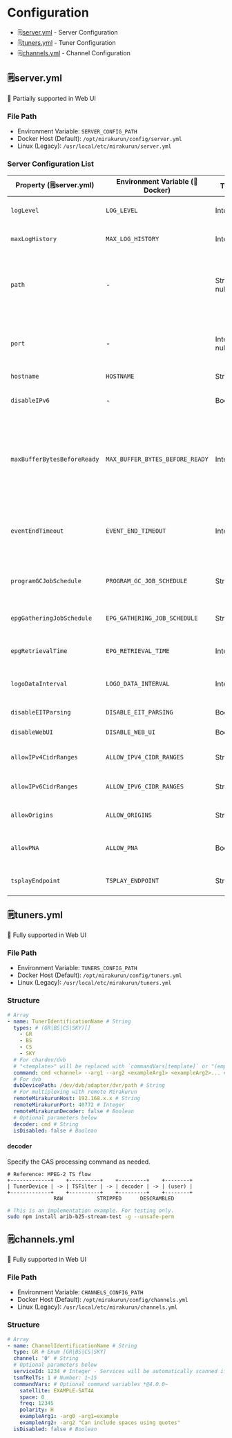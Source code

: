 # Configuration

- 🗒️[server.yml](#serveryml) - Server Configuration
- 🗒️[tuners.yml](#tunersyml) - Tuner Configuration
- 🗒️[channels.yml](#channelsyml) - Channel Configuration

## 🗒️server.yml

📛 Partially supported in Web UI

### File Path

- Environment Variable: `SERVER_CONFIG_PATH`
- Docker Host (Default): `/opt/mirakurun/config/server.yml`
- Linux (Legacy): `/usr/local/etc/mirakurun/server.yml`

### Server Configuration List

| Property (🗒️server.yml) | Environment Variable (🐋Docker) | Type | Default | Description |
|------------|------------------|-------|-----------|------|
| `logLevel` | `LOG_LEVEL` | Integer | `2` | Log Level (`-1`: FATAL to `3`: DEBUG) |
| `maxLogHistory` | `MAX_LOG_HISTORY` | Integer | `1000` | Maximum number of log lines to retain |
| `path` | - | String, null | 🗒️`/var/run/mirakurun.sock` | Unix Socket Path **※Ignored in Docker (planned to be supported)** |
| `port` | - | Integer, null | `40772` | Server Port **※Fixed at `40772` on the container side in Docker** |
| `hostname` | `HOSTNAME` | String | `localhost` | Hostname |
| `disableIPv6` | - | Boolean | `false` | Disable IPv6 **※Always disabled in Docker** |
| `maxBufferBytesBeforeReady` | `MAX_BUFFER_BYTES_BEFORE_READY` | Integer | `8388608` | Maximum buffer size before ready (bytes)<br>**※Increase if the beginning of the program is missing** |
| `eventEndTimeout` | `EVENT_END_TIMEOUT` | Integer | `1000` | Event end timeout (milliseconds)<br>**※Increase if program end is incorrectly detected** |
| `programGCJobSchedule` | `PROGRAM_GC_JOB_SCHEDULE` | String | `45 * * * *` | Program list GC schedule (cron-like format) |
| `epgGatheringJobSchedule` | `EPG_GATHERING_JOB_SCHEDULE` | String | `20,50 * * * *` | EPG gathering schedule (cron-like format) |
| `epgRetrievalTime` | `EPG_RETRIEVAL_TIME` | Integer | `600000` | EPG retrieval time (milliseconds) |
| `logoDataInterval` | `LOGO_DATA_INTERVAL` | Integer | `604800000` | Logo data update interval (milliseconds) |
| `disableEITParsing` | `DISABLE_EIT_PARSING` | Boolean | `false` | ⚠️Disable EIT parsing |
| `disableWebUI` | `DISABLE_WEB_UI` | Boolean | `false` | ⚠️Disable Web UI |
| `allowIPv4CidrRanges` | `ALLOW_IPV4_CIDR_RANGES` | String[] | `["10.0.0.0/8", "127.0.0.0/8", "172.16.0.0/12", "192.168.0.0/16"]` | ⚠️Allowed IPv4 CIDR blocks |
| `allowIPv6CidrRanges` | `ALLOW_IPV6_CIDR_RANGES` | String[] | `["fc00::/7"]` | ⚠️Allowed IPv6 CIDR blocks |
| `allowOrigins` | `ALLOW_ORIGINS` | String[] | `["https://mirakurun-secure-contexts-api.pages.dev"]` | ⚠️🧪Allowed origins (experimental) |
| `allowPNA` | `ALLOW_PNA` | Boolean | `true` | 🧪[PNA](https://github.com/WICG/private-network-access)/[LNA](https://github.com/explainers-by-googlers/local-network-access) permission settings (experimental) |
| `tsplayEndpoint` | `TSPLAY_ENDPOINT` | String | `https://mirakurun-secure-contexts-api.pages.dev/tsplay/` | 🧪TSPlay endpoint (experimental) |

## 🗒️tuners.yml

💯 Fully supported in Web UI

### File Path

- Environment Variable: `TUNERS_CONFIG_PATH`
- Docker Host (Default): `/opt/mirakurun/config/tuners.yml`
- Linux (Legacy): `/usr/local/etc/mirakurun/tuners.yml`

### Structure

```yaml
# Array
- name: TunerIdentificationName # String
  types: # (GR|BS|CS|SKY)[]
    - GR
    - BS
    - CS
    - SKY
  # For chardev/dvb
  # "<template>" will be replaced with `commandVars[template]` or "(empty)" *@4.0.0~
  command: cmd <channel> --arg1 --arg2 <exampleArg1> <exampleArg2>... # String
  # For dvb
  dvbDevicePath: /dev/dvb/adapter/dvr/path # String
  # For multiplexing with remote Mirakurun
  remoteMirakurunHost: 192.168.x.x # String
  remoteMirakurunPort: 40772 # Integer
  remoteMirakurunDecoder: false # Boolean
  # Optional parameters below
  decoder: cmd # String
  isDisabled: false # Boolean
```

#### decoder

Specify the CAS processing command as needed.

```
# Reference: MPEG-2 TS flow
+-------------+    +----------+    +---------+    +--------+
| TunerDevice | -> | TSFilter | -> | decoder | -> | (user) |
+-------------+    +----------+    +---------+    +--------+
               RAW           STRIPPED      DESCRAMBLED
```

```sh
# This is an implementation example. For testing only.
sudo npm install arib-b25-stream-test -g --unsafe-perm
```

## 🗒️channels.yml

💯 Fully supported in Web UI

### File Path

- Environment Variable: `CHANNELS_CONFIG_PATH`
- Docker Host (Default): `/opt/mirakurun/config/channels.yml`
- Linux (Legacy): `/usr/local/etc/mirakurun/channels.yml`

### Structure

```yaml
# Array
- name: ChannelIdentificationName # String
  type: GR # Enum [GR|BS|CS|SKY]
  channel: '0' # String
  # Optional parameters below
  serviceId: 1234 # Integer - Services will be automatically scanned if not specified.
  tsmfRelTs: 1 # Number: 1~15
  commandVars: # Optional command variables *@4.0.0~
    satellite: EXAMPLE-SAT4A
    space: 0
    freq: 12345
    polarity: H
    exampleArg1: -arg0 -arg1=example
    exampleArg2: -arg2 "Can include spaces using quotes"
  isDisabled: false # Boolean
```
